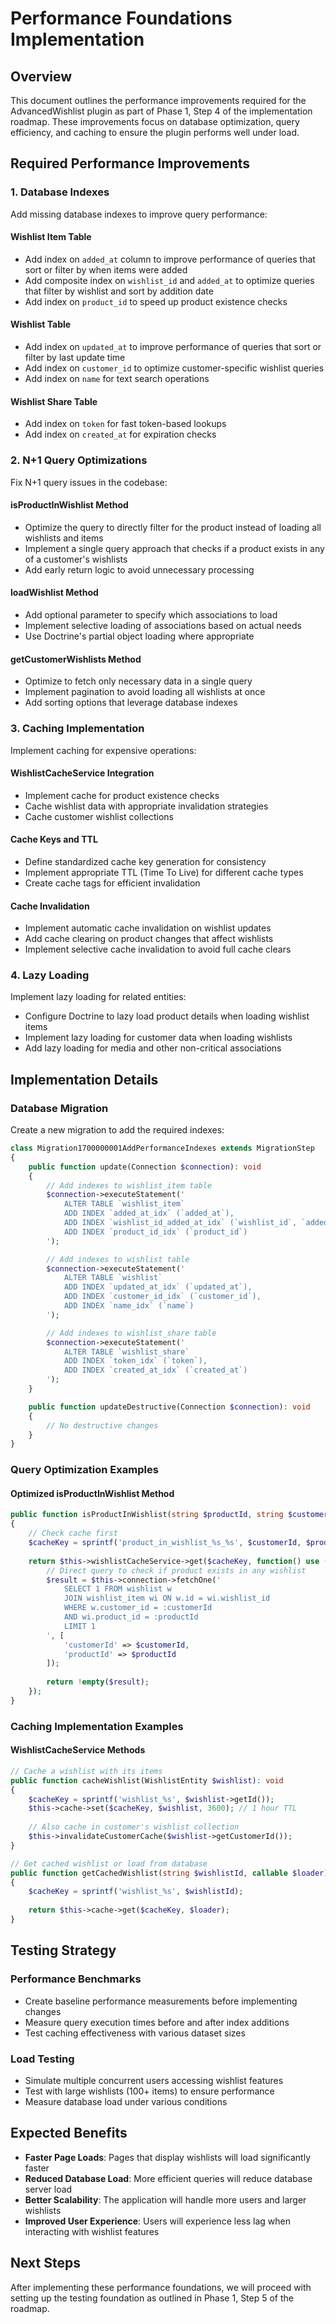 # Performance Foundations Implementation

## Overview
This document outlines the performance improvements required for the AdvancedWishlist plugin as part of Phase 1, Step 4 of the implementation roadmap. These improvements focus on database optimization, query efficiency, and caching to ensure the plugin performs well under load.

## Required Performance Improvements

### 1. Database Indexes
Add missing database indexes to improve query performance:

#### Wishlist Item Table
- Add index on `added_at` column to improve performance of queries that sort or filter by when items were added
- Add composite index on `wishlist_id` and `added_at` to optimize queries that filter by wishlist and sort by addition date
- Add index on `product_id` to speed up product existence checks

#### Wishlist Table
- Add index on `updated_at` to improve performance of queries that sort or filter by last update time
- Add index on `customer_id` to optimize customer-specific wishlist queries
- Add index on `name` for text search operations

#### Wishlist Share Table
- Add index on `token` for fast token-based lookups
- Add index on `created_at` for expiration checks

### 2. N+1 Query Optimizations
Fix N+1 query issues in the codebase:

#### isProductInWishlist Method
- Optimize the query to directly filter for the product instead of loading all wishlists and items
- Implement a single query approach that checks if a product exists in any of a customer's wishlists
- Add early return logic to avoid unnecessary processing

#### loadWishlist Method
- Add optional parameter to specify which associations to load
- Implement selective loading of associations based on actual needs
- Use Doctrine's partial object loading where appropriate

#### getCustomerWishlists Method
- Optimize to fetch only necessary data in a single query
- Implement pagination to avoid loading all wishlists at once
- Add sorting options that leverage database indexes

### 3. Caching Implementation
Implement caching for expensive operations:

#### WishlistCacheService Integration
- Implement cache for product existence checks
- Cache wishlist data with appropriate invalidation strategies
- Cache customer wishlist collections

#### Cache Keys and TTL
- Define standardized cache key generation for consistency
- Implement appropriate TTL (Time To Live) for different cache types
- Create cache tags for efficient invalidation

#### Cache Invalidation
- Implement automatic cache invalidation on wishlist updates
- Add cache clearing on product changes that affect wishlists
- Implement selective cache invalidation to avoid full cache clears

### 4. Lazy Loading
Implement lazy loading for related entities:

- Configure Doctrine to lazy load product details when loading wishlist items
- Implement lazy loading for customer data when loading wishlists
- Add lazy loading for media and other non-critical associations

## Implementation Details

### Database Migration
Create a new migration to add the required indexes:

```php
class Migration1700000001AddPerformanceIndexes extends MigrationStep
{
    public function update(Connection $connection): void
    {
        // Add indexes to wishlist_item table
        $connection->executeStatement('
            ALTER TABLE `wishlist_item` 
            ADD INDEX `added_at_idx` (`added_at`),
            ADD INDEX `wishlist_id_added_at_idx` (`wishlist_id`, `added_at`),
            ADD INDEX `product_id_idx` (`product_id`)
        ');

        // Add indexes to wishlist table
        $connection->executeStatement('
            ALTER TABLE `wishlist` 
            ADD INDEX `updated_at_idx` (`updated_at`),
            ADD INDEX `customer_id_idx` (`customer_id`),
            ADD INDEX `name_idx` (`name`)
        ');

        // Add indexes to wishlist_share table
        $connection->executeStatement('
            ALTER TABLE `wishlist_share` 
            ADD INDEX `token_idx` (`token`),
            ADD INDEX `created_at_idx` (`created_at`)
        ');
    }

    public function updateDestructive(Connection $connection): void
    {
        // No destructive changes
    }
}
```

### Query Optimization Examples

#### Optimized isProductInWishlist Method
```php
public function isProductInWishlist(string $productId, string $customerId): bool
{
    // Check cache first
    $cacheKey = sprintf('product_in_wishlist_%s_%s', $customerId, $productId);
    
    return $this->wishlistCacheService->get($cacheKey, function() use ($productId, $customerId) {
        // Direct query to check if product exists in any wishlist
        $result = $this->connection->fetchOne('
            SELECT 1 FROM wishlist w
            JOIN wishlist_item wi ON w.id = wi.wishlist_id
            WHERE w.customer_id = :customerId
            AND wi.product_id = :productId
            LIMIT 1
        ', [
            'customerId' => $customerId,
            'productId' => $productId
        ]);
        
        return !empty($result);
    });
}
```

### Caching Implementation Examples

#### WishlistCacheService Methods
```php
// Cache a wishlist with its items
public function cacheWishlist(WishlistEntity $wishlist): void
{
    $cacheKey = sprintf('wishlist_%s', $wishlist->getId());
    $this->cache->set($cacheKey, $wishlist, 3600); // 1 hour TTL
    
    // Also cache in customer's wishlist collection
    $this->invalidateCustomerCache($wishlist->getCustomerId());
}

// Get cached wishlist or load from database
public function getCachedWishlist(string $wishlistId, callable $loader): WishlistEntity
{
    $cacheKey = sprintf('wishlist_%s', $wishlistId);
    
    return $this->cache->get($cacheKey, $loader);
}
```

## Testing Strategy

### Performance Benchmarks
- Create baseline performance measurements before implementing changes
- Measure query execution times before and after index additions
- Test caching effectiveness with various dataset sizes

### Load Testing
- Simulate multiple concurrent users accessing wishlist features
- Test with large wishlists (100+ items) to ensure performance
- Measure database load under various conditions

## Expected Benefits

- **Faster Page Loads**: Pages that display wishlists will load significantly faster
- **Reduced Database Load**: More efficient queries will reduce database server load
- **Better Scalability**: The application will handle more users and larger wishlists
- **Improved User Experience**: Users will experience less lag when interacting with wishlist features

## Next Steps

After implementing these performance foundations, we will proceed with setting up the testing foundation as outlined in Phase 1, Step 5 of the roadmap.
